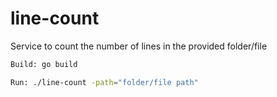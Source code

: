 # line-count

Service to count the number of lines in the provided folder/file

```sh
Build: go build
```

```sh
Run: ./line-count -path="folder/file path"
```
